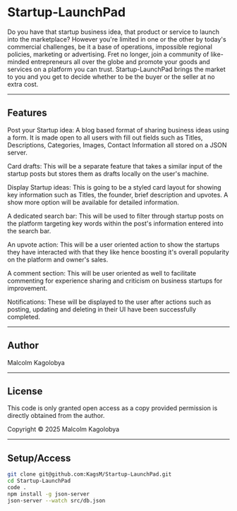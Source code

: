 # Startup-LaunchPad
Do you have that startup business idea, that product or service to launch into the marketplace? However you're limited in one or the other by today's commercial challenges, be it a base of operations, impossible regional policies, marketing or advertising. Fret no longer, join a community of like-minded entrepreneurs all over the globe and promote your goods and services on a platform you can trust. Startup-LaunchPad brings the market to you and you get to decide whether to be the buyer or the seller at no extra cost.

---

## Features
Post your Startup idea: A blog based format of sharing business ideas using a form. It is made open to all users with fill out fields such as Titles, Descriptions, Categories, Images, Contact Information all stored on a JSON server.

Card drafts: This will be a separate feature that takes a similar input of the startup posts but stores them as drafts locally on the user's machine.

Display Startup ideas: This is going to be a styled card layout for showing key information such as Titles, the founder, brief description and upvotes. A show more option will be available for detailed information.

A dedicated search bar: This will be used to filter through startup posts on the platform targeting key words within the post's information entered into the search bar.

An upvote action: This will be a user oriented action to show the startups they have interacted with that they like hence boosting it's overall popularity on the platform and owner's sales.

A comment section: This will be user oriented as well to facilitate commenting for experience sharing and criticism on business startups for improvement.

Notifications: These will be displayed to the user after actions such as posting, updating and deleting in their UI have been successfully completed.

---

## Author
Malcolm Kagolobya

---

## License
This code is only granted open access as a copy provided permission is directly obtained from the author.

Copyright &copy; 2025 Malcolm Kagolobya

---

## Setup/Access
```bash
git clone git@github.com:KagsM/Startup-LaunchPad.git
cd Startup-LaunchPad
code .
npm install -g json-server
json-server --watch src/db.json